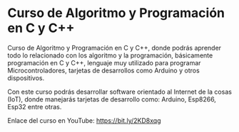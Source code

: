 # Curso de Algoritmo y Programación en C y C++

Curso de Algoritmo y Programación en C y C++, donde podrás aprender todo lo relacionado con 
los algoritmo y la programación, básicamente programación en C y C++, lenguaje muy utilizado 
para programar Microcontroladores, tarjetas de desarrollos como Arduino y otros dispositivos. 

Con este curso podrás desarrollar software orientado al Internet de la cosas (IoT), donde 
manejarás tarjetas de desarrollo como: Arduino, Esp8266, Esp32 entre otras.


Enlace del curso en YouTube: https://bit.ly/2KD8xqg